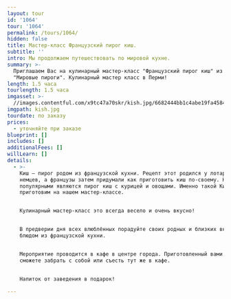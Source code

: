 ```yaml
---
layout: tour
id: '1064'
tour: '1064'
permalink: /tours/1064/
hidden: false
title: Мастер-класс Французский пирог киш.
subtitle: ''
intro: Мы продолжаем путешествовать по мировой кухне.
summary: >-
  Приглашаем Вас на кулинарный мастер-класс "Французский пирог киш" из серии
  "Мировые пироги". Кулинарный мастер класс в Перми!
length: 1.5 часа
tourlength: 1.5 часа
imgasset: >-
  //images.contentful.com/x9tc47a70skr/kish.jpg/6682444bb1c4abe19fa4584059704d2c/kish.jpg
imgpath: kish.jpg
tourdate: по заказу
prices:
  - уточняйте при заказе
blueprint: []
includes: []
additionalFees: []
willLearn: []
details:
  - >-
    Киш — пирог родом из французской кухни. Рецепт этот родился у лотарингских
    немцев, а французы затем придумали как приготовить киш по-своему. Наиболее
    популярными являются пирог киш с курицей и овощами. Именно такой Киш мы и
    приготовим на нашем мастер-классе.


    Кулинарный мастер-класс это всегда весело и очень вкусно!


    В предверии дня всех влюблённых порадуйте своих родных и близких вкусненьким
    блюдом из французской кухни.


    Мероприятие проводится в кафе в центре города. Приготовленный вами пирог Вы
    сможете забрать с собой или съесть тут же в кафе.


    Напиток от заведения в подарок!

---
```

